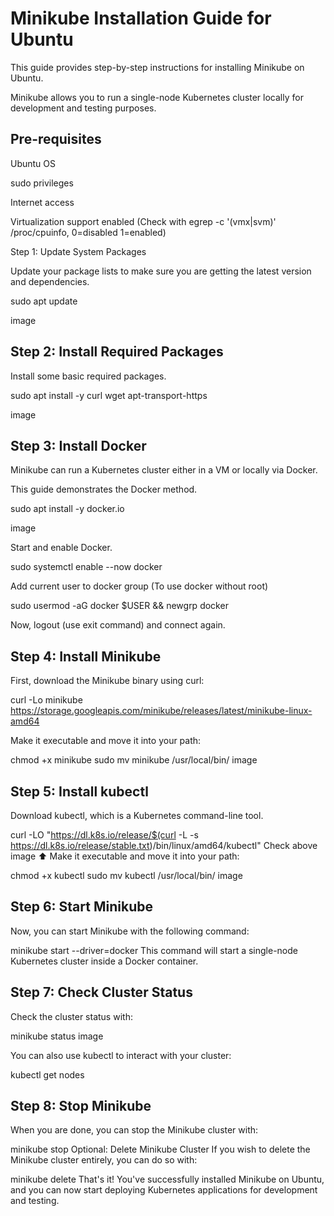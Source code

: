 # Minikube Installation Guide for Ubuntu

This guide provides step-by-step instructions for installing Minikube on Ubuntu. 

Minikube allows you to run a single-node Kubernetes cluster locally for development and testing purposes.

## Pre-requisites

Ubuntu OS

sudo privileges

Internet access

Virtualization support enabled (Check with egrep -c '(vmx|svm)' /proc/cpuinfo, 0=disabled 1=enabled)

Step 1: Update System Packages

Update your package lists to make sure you are getting the latest version and dependencies.

sudo apt update

image

## Step 2: Install Required Packages

Install some basic required packages.

sudo apt install -y curl wget apt-transport-https

image

## Step 3: Install Docker

Minikube can run a Kubernetes cluster either in a VM or locally via Docker. 

This guide demonstrates the Docker method.

sudo apt install -y docker.io

image

Start and enable Docker.

sudo systemctl enable --now docker

Add current user to docker group (To use docker without root)

sudo usermod -aG docker $USER && newgrp docker

Now, logout (use exit command) and connect again.

## Step 4: Install Minikube

First, download the Minikube binary using curl:

curl -Lo minikube https://storage.googleapis.com/minikube/releases/latest/minikube-linux-amd64

Make it executable and move it into your path:

chmod +x minikube
sudo mv minikube /usr/local/bin/
image

## Step 5: Install kubectl
Download kubectl, which is a Kubernetes command-line tool.

curl -LO "https://dl.k8s.io/release/$(curl -L -s https://dl.k8s.io/release/stable.txt)/bin/linux/amd64/kubectl"
Check above image ⬆️ Make it executable and move it into your path:

chmod +x kubectl
sudo mv kubectl /usr/local/bin/
image

## Step 6: Start Minikube
Now, you can start Minikube with the following command:

minikube start --driver=docker
This command will start a single-node Kubernetes cluster inside a Docker container.

## Step 7: Check Cluster Status
Check the cluster status with:

minikube status
image

You can also use kubectl to interact with your cluster:

kubectl get nodes
## Step 8: Stop Minikube
When you are done, you can stop the Minikube cluster with:

minikube stop
Optional: Delete Minikube Cluster
If you wish to delete the Minikube cluster entirely, you can do so with:

minikube delete
That's it! You've successfully installed Minikube on Ubuntu, and you can now start deploying Kubernetes applications for development and testing.

